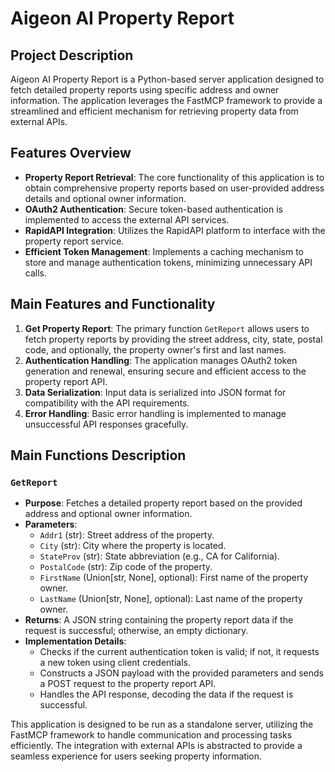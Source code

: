 # Aigeon AI Property Report

## Project Description

Aigeon AI Property Report is a Python-based server application designed to fetch detailed property reports using specific address and owner information. The application leverages the FastMCP framework to provide a streamlined and efficient mechanism for retrieving property data from external APIs.

## Features Overview

- **Property Report Retrieval**: The core functionality of this application is to obtain comprehensive property reports based on user-provided address details and optional owner information.
- **OAuth2 Authentication**: Secure token-based authentication is implemented to access the external API services.
- **RapidAPI Integration**: Utilizes the RapidAPI platform to interface with the property report service.
- **Efficient Token Management**: Implements a caching mechanism to store and manage authentication tokens, minimizing unnecessary API calls.

## Main Features and Functionality

1. **Get Property Report**: The primary function `GetReport` allows users to fetch property reports by providing the street address, city, state, postal code, and optionally, the property owner's first and last names.
2. **Authentication Handling**: The application manages OAuth2 token generation and renewal, ensuring secure and efficient access to the property report API.
3. **Data Serialization**: Input data is serialized into JSON format for compatibility with the API requirements.
4. **Error Handling**: Basic error handling is implemented to manage unsuccessful API responses gracefully.

## Main Functions Description

### `GetReport`

- **Purpose**: Fetches a detailed property report based on the provided address and optional owner information.
- **Parameters**:
  - `Addr1` (str): Street address of the property.
  - `City` (str): City where the property is located.
  - `StateProv` (str): State abbreviation (e.g., CA for California).
  - `PostalCode` (str): Zip code of the property.
  - `FirstName` (Union[str, None], optional): First name of the property owner.
  - `LastName` (Union[str, None], optional): Last name of the property owner.
- **Returns**: A JSON string containing the property report data if the request is successful; otherwise, an empty dictionary.
- **Implementation Details**:
  - Checks if the current authentication token is valid; if not, it requests a new token using client credentials.
  - Constructs a JSON payload with the provided parameters and sends a POST request to the property report API.
  - Handles the API response, decoding the data if the request is successful.

This application is designed to be run as a standalone server, utilizing the FastMCP framework to handle communication and processing tasks efficiently. The integration with external APIs is abstracted to provide a seamless experience for users seeking property information.